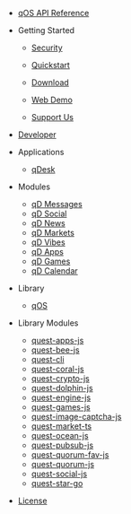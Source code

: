 - [qOS API Reference](api.md)

- Getting Started

  - [Security](security.md)

  - [Quickstart](quickstart.md)

  - [Download](download.md)

  - [Web Demo](web-demo.md)

  - [Support Us](support-us.md)

- [Developer](development.md)

- Applications

  - [qDesk](qDesk.md)

- Modules

    - [qD Messages](qd-messages-ts.md)
    - [qD Social](qd-social-ts.md)
    - [qD News](qd-news-ts.md)
    - [qD Markets](qd-market-ts.md)
    - [qD Vibes](qd-vibes-ts.md)
    - [qD Apps](qd-apps-ts.md)
    - [qD Games](qd-games-ts.md)
    - [qD Calendar](qd-calendar-ts.md)

- Library
  - [qOS](quest-os-js.md)

- Library Modules

  + [quest-apps-js](quest-apps-js)
  + [quest-bee-js](quest-bee-js)
  + [quest-cli](quest-cli)
  + [quest-coral-js](quest-coral-js)
  + [quest-crypto-js](quest-crypto-js)
  + [quest-dolphin-js](quest-dolphin-js)
  + [quest-engine-js](quest-engine-js)
  + [quest-games-js](quest-games-js)
  + [quest-image-captcha-js](quest-image-captcha-js)
  + [quest-market-ts](quest-market-ts)
  + [quest-ocean-js](quest-ocean-js)
  + [quest-pubsub-js](quest-pubsub-js)
  + [quest-quorum-fav-js](quest-quorum-fav-js)
  + [quest-quorum-js](quest-quorum-js)
  + [quest-social-js](quest-social-js)
  + [quest-star-go](quest-star-go)
 - [License](license.md)